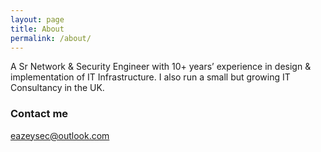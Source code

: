 ```yaml
---
layout: page
title: About
permalink: /about/
---
```


A Sr Network & Security Engineer with 10+ years’ experience in design & implementation of IT Infrastructure. 
I also run a small but growing IT Consultancy in the UK.



### Contact me

[eazeysec@outlook.com](mailto:eazeysec@outlook.com)
